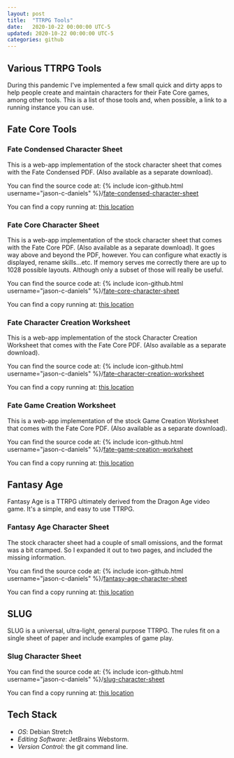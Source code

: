 ```yaml
---
layout: post
title:  "TTRPG Tools"
date:   2020-10-22 00:00:00 UTC-5
updated: 2020-10-22 00:00:00 UTC-5
categories: github
---
```

## Various TTRPG Tools
During this pandemic I've implemented a few small quick and dirty apps to help people create and maintain
characters for their Fate Core games, among other tools. This is a list of those tools and, when possible, 
a link to a running instance you can use.

## Fate Core Tools
### Fate Condensed Character Sheet
This is a web-app implementation of the stock character sheet that comes with the Fate Condensed PDF. (Also 
available as a separate download).

You can find the source code at:
{% include icon-github.html username="jason-c-daniels" %}/[fate-condensed-character-sheet](https://github.com/jason-c-daniels/fate-condensed-character-sheet/)

You can find a copy running at: [this location](https://jason-c-daniels.github.io/fate-condensed-character-sheet/)

### Fate Core Character Sheet
This is a web-app implementation of the stock character sheet that comes with the Fate Core PDF. (Also 
available as a separate download). It goes way above and beyond the PDF, however. You can configure what exactly
is displayed, rename skills...etc. If memory serves me correctly there are up to 1028 possible layouts. Although 
only a subset of those will really be useful.

You can find the source code at:
{% include icon-github.html username="jason-c-daniels" %}/[fate-core-character-sheet](https://github.com/jason-c-daniels/fate-core-character-sheet/)

You can find a copy running at: [this location](https://jason-c-daniels.github.io/fate-core-character-sheet/)

### Fate Character Creation Worksheet
This is a web-app implementation of the stock Character Creation Worksheet that comes with the Fate Core PDF. (Also 
available as a separate download).

You can find the source code at:
{% include icon-github.html username="jason-c-daniels" %}/[fate-character-creation-worksheet](https://github.com/jason-c-daniels/fate-character-creation-worksheet/)

You can find a copy running at: [this location](https://jason-c-daniels.github.io/fate-character-creation-worksheet/)

### Fate Game Creation Worksheet
This is a web-app implementation of the stock Game Creation Worksheet that comes with the Fate Core PDF. (Also 
available as a separate download).

You can find the source code at:
{% include icon-github.html username="jason-c-daniels" %}/[fate-game-creation-worksheet](https://github.com/jason-c-daniels/fate-game-creation-worksheet/)

You can find a copy running at: [this location](https://jason-c-daniels.github.io/fate-game-creation-worksheet/)

## Fantasy Age
Fantasy Age is a TTRPG ultimately derived from the Dragon Age video game. It's a simple, and easy to use
TTRPG.

### Fantasy Age Character Sheet
The stock character sheet had a couple of small omissions, and the format was a bit cramped. So I expanded it out
to two pages, and included the missing information.

You can find the source code at:
{% include icon-github.html username="jason-c-daniels" %}/[fantasy-age-character-sheet](https://github.com/jason-c-daniels/fantasy-age-character-sheet/)

You can find a copy running at: [this location](https://jason-c-daniels.github.io/fantasy-age-character-sheet/)

## SLUG
SLUG is a universal, ultra-light, general purpose TTRPG. The rules fit on a single sheet of paper and include
examples of game play.

### Slug Character Sheet
You can find the source code at:
{% include icon-github.html username="jason-c-daniels" %}/[slug-character-sheet](https://github.com/jason-c-daniels/slug-character-sheet/)

You can find a copy running at: [this location](https://jason-c-daniels.github.io/slug-character-sheet/)



## Tech Stack
* *OS*: Debian Stretch
* *Editing Software*: JetBrains Webstorm.
* *Version Control*: the git command line.